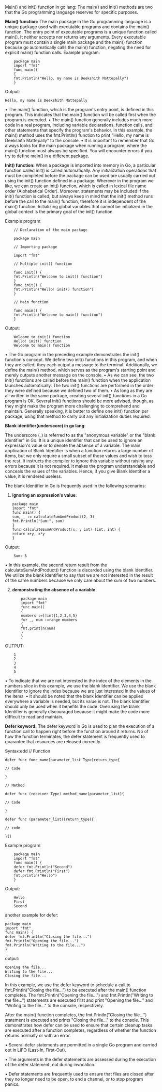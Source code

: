 Main() and init() function in go lang:
The main() and init() methods are two that the Go programming language reserves for specific purposes.

**Main() function:**
The main package in the Go programming language is a unique package used with executable programs and contains the main() function. The entry point of executable programs is a unique function called main(). It neither accepts nor returns any arguments. Every executable program must contain a single main package and the main() function because go automatically calls the main() function, negating the need for explicit main() function calls.
Example program:

		package main
		import "fmt"
		func main() 
		{
		fmt.Println("Hello, my name is Deekshith Mattepally")
		}

Output:

  	Hello, my name is Deekshith Mattepally

•	The main() function, which is the program's entry point, is defined in this program. This indicates that the main() function will be called first when the program is executed.
•	The main() function generally includes much more code in a real program, including variable declarations, function calls, and other statements that specify the program's behavior.
 In this example, the main() method uses the fmt.Println() function to print "Hello, my name is Deekshith Mattepally" to the console. 
•	It is important to remember that Go always looks for the main package when running a program, where the main() function must always be specified. You will encounter errors if you try to define main() in a different package.

**Init() function:**
When a package is imported into memory in Go, a particular function called init() is called automatically. Any initialization operations that must be completed before the package can be used are usually carried out using the init() function defined in a package.
Wherever in the program we like, we can create an init() function, which is called in lexical file name order (Alphabetical Order). Moreover, statements may be included if the init() function is called, but always keep in mind that the init() method runs before the call to the main() function, therefore it is independent of the main() function. Initializing global variables that cannot be initialized in the global context is the primary goal of the init() function.

Example program:

		// Declaration of the main package
		
		package main

		// Importing package
		
		import "fmt"

		// Multiple init() function
		
		func init() {
		fmt.Println("Welcome to init() function")
		}
		func init() {
		fmt.Println("Hello! init() function")
		}

		// Main function
		
		func main() {
		fmt.Println("Welcome to main() function")
		}
Output:

		Welcome to init() function
		Hello! init() function
		Welcome to main() function

•	The Go program in the preceding example demonstrates the init() function's concept. We define two init() functions in this program, and when they are called, they each output a message to the terminal. Additionally, we define the main() method, which serves as the program's starting point and merely outputs another message on the console.
•	As we can see, the two init() functions are called before the main() function when the application launches automatically. The two init() functions are performed in the order they were defined because we defined two of them.
•	As long as they are all written in the same package, creating several init() functions in a Go program is OK. Several init() functions should be more advised, though, as they might make the program more challenging to comprehend and maintain. Generally speaking, it is better to define one init() function per package, using that method to carry out any initialization duties required.

**Blank identifier(underscore) in go lang:**

The underscore (_) is referred to as the "anonymous variable" or the "blank identifier" in Go. It is a unique identifier that can be used to ignore an expression's value or to denote the absence of a variable.
The main application of Blank Identifier is when a function returns a large number of items, but we only require a small subset of those values and wish to toss the rest. It instructs the compiler to ignore this variable without raising any errors because it is not required. It makes the program understandable and conceals the values of the variables. Hence, if you give Blank Identifier a value, it is rendered useless.

The blank Identifier in Go is frequently used in the following scenarios:

1.	**Ignoring an expression's value:**

		package main
		import "fmt"
		func main() {
		sum, _ := calculateSumAndProduct(2, 3)
		fmt.Println("Sum:", sum)
		}
		func calculateSumAndProduct(x, y int) (int, int) {
		return x+y, x*y
		}

Output:

		Sum: 5


•	In this example, the second return result from the calculateSumAndProduct() function is discarded using the blank Identifier. We utilize the blank Identifier to say that we are not interested in the result of the same numbers because we only care about the sum of two numbers.

2.	**demonstrating the absence of a variable**:
         
			package main
			import "fmt"
			func main()
			{
			numbers :=[]int{1,2,3,4,5}
			for _, num :=range numbers
			{
			fmt.println(num)
			}
			}

	
OUTPUT:

		1
		2
		3
		4
		5

•	To indicate that we are not interested in the index of the elements in the numbers slice in this example, we use the blank Identifier. We use the blank Identifier to ignore the index because we are just interested in the values of the items.
•	It should be noted that the blank Identifier can be applied everywhere a variable is needed, but its value is not. The blank Identifier should only be used when it benefits the code. Overusing the blank Identifier is generally discouraged because it might make the code more difficult to read and maintain.

**Defer keyword:**
The defer keyword in Go is used to plan the execution of a function call to happen right before the function around it returns. No of how the function terminates, the defer statement is frequently used to guarantee that resources are released correctly.



Syntax:edd
	// Function
	
	defer func func_name(parameter_list Type)return_type{
	
	// Code
	
	}
	
	// Method
	
	defer func (receiver Type) method_name(parameter_list){
	
	// Code
	
	}
	
	defer func (parameter_list)(return_type){
	
	// code
	
	}()

Example program:

		package main
		import "fmt"
		func main() {
		defer fmt.Println("Second")
		defer fmt.Println("First")
		fmt.println("Hello")
		}

Output:

		Hello
		First
		Second
		

another example for defer:		

	package main
	import "fmt"
	func main() {
	defer fmt.Println("Closing the file...")
	fmt.Println("Opening the file...")
	fmt.Println("Writing to the file...")
	}

output:

	Opening the file...
	Writing to the file...
	Closing the file...


In this example, we use the defer keyword to schedule a call to fmt.Println("Closing the file...") to be executed after the main() function completes. The fmt.Println("Opening the file...") and fmt.Println("Writing to the file...") statements are executed first and print "Opening the file..." and "Writing to the file..." to the console, respectively.



After the main() function completes, the fmt.Println("Closing the file...") statement is executed and prints "Closing the file..." to the console. This demonstrates how defer can be used to ensure that certain cleanup tasks are executed after a function completes, regardless of whether the function returns normally or with an error.



•	Several defer statements are permitted in a single Go program and carried out in LIFO (Last-In, First-Out).

•	The arguments in the defer statements are assessed during the execution of the defer statement, not during invocation.

•	Defer statements are frequently used to ensure that files are closed after they no longer need to be open, to end a channel, or to stop program panics.
